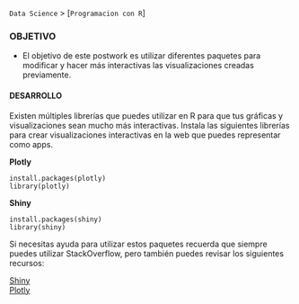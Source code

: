 `Data Science` > [`Programacion con R`]

### OBJETIVO  

- El objetivo de este postwork es utilizar diferentes paquetes para modificar y hacer más interactivas las visualizaciones creadas previamente.   


#### DESARROLLO  

Existen múltiples librerías que puedes utilizar en R para que tus gráficas y visualizaciones sean mucho más interactivas. Instala las siguientes librerías para crear visualizaciones interactivas en la web que puedes  representar como apps.   

**Plotly**  

``` install.packages(plotly) ```      
``` library(plotly) ```    

**Shiny**

``` install.packages(shiny) ```    
``` library(shiny) ```    

Si necesitas ayuda para utilizar estos paquetes recuerda que siempre puedes utilizar StackOverflow, pero también puedes revisar los siguientes recursos:

<a href="https://www.r-bloggers.com/lang/spanish/2818" target="_blank">Shiny</a>  
<a href="https://plot.ly/ggplot2/getting-started/" target="_blank">Plotly</a>  



